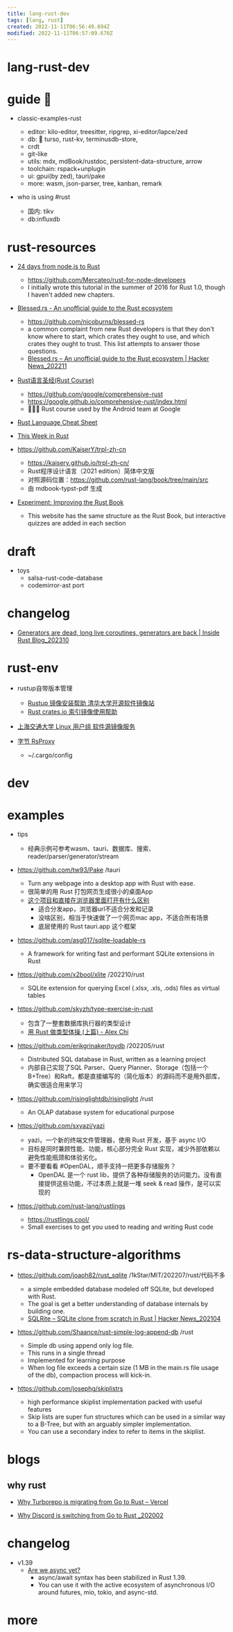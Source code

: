 ```yaml
---
title: lang-rust-dev
tags: [lang, rust]
created: 2022-11-11T06:56:49.694Z
modified: 2022-11-11T06:57:09.670Z
---
```


# lang-rust-dev

# guide 🦀

- classic-examples-rust
  - editor: kilo-editor, treesitter, ripgrep, xi-editor/lapce/zed
  - db: 🌹 turso, rust-kv, terminusdb-store, 
  - crdt
  - git-like
  - utils: mdx, mdBook/rustdoc, persistent-data-structure, arrow
  - toolchain: rspack+unplugin
  - ui: gpui(by zed), tauri/pake
  - more: wasm, json-parser, tree, kanban, remark

- who is using #rust
  - 国内: tikv
  - db:influxdb
# rust-resources
- [24 days from node.js to Rust](https://candle.dev/blog/javascript-to-rust/javascript-to-rust-day-1-rustup/)
  - https://github.com/Mercateo/rust-for-node-developers
  - I initially wrote this tutorial in the summer of 2016 for Rust 1.0, though I haven't added new chapters.

- [Blessed.rs - An unofficial guide to the Rust ecosystem](https://blessed.rs/crates)
  - https://github.com/nicoburns/blessed-rs
  - a common complaint from new Rust developers is that they don't know where to start, which crates they ought to use, and which crates they ought to trust. This list attempts to answer those questions.
  - [Blessed.rs – An unofficial guide to the Rust ecosystem | Hacker News_202211](https://news.ycombinator.com/item?id=33506132)

- [Rust语言圣经(Rust Course)](https://course.rs/about-book.html)
  - https://github.com/google/comprehensive-rust
  - https://google.github.io/comprehensive-rust/index.html
  - 👨🏻‍🏫 Rust course used by the Android team at Google

- [Rust Language Cheat Sheet](https://cheats.rs/)

- [This Week in Rust](https://this-week-in-rust.org/)

- https://github.com/KaiserY/trpl-zh-cn
  - https://kaisery.github.io/trpl-zh-cn/
  - Rust程序设计语言（2021 edition）简体中文版
  - 对照源码位置：https://github.com/rust-lang/book/tree/main/src
  - 由 mdbook-typst-pdf 生成

- [Experiment: Improving the Rust Book](https://rust-book.cs.brown.edu/)
  - This website has the same structure as the Rust Book, but interactive quizzes are added in each section
# draft
- toys
  - salsa-rust-code-database
  - codemirror-ast port
# changelog
- [Generators are dead, long live coroutines, generators are back | Inside Rust Blog_202310](https://blog.rust-lang.org/inside-rust/2023/10/23/coroutines.html)
# rust-env
- rustup自带版本管理
  - [Rustup 镜像安装帮助 清华大学开源软件镜像站](https://mirrors.tuna.tsinghua.edu.cn/help/rustup/)
  - [Rust crates.io 索引镜像使用帮助](https://mirrors.tuna.tsinghua.edu.cn/help/crates.io-index.git/)

- [上海交通大学 Linux 用户组 软件源镜像服务](https://mirror.sjtu.edu.cn/docs/rust-static)

- [字节 RsProxy](https://rsproxy.cn/)
  - ~/.cargo/config
# dev

# examples
- tips
  - 经典示例可参考wasm、tauri、数据库、搜索、reader/parser/generator/stream

- https://github.com/tw93/Pake /tauri
  - Turn any webpage into a desktop app with Rust with ease.
  - 很简单的用 Rust 打包网页生成很小的桌面App
  - [这个项目和直接在浏览器里面打开有什么区别](https://github.com/tw93/Pake/issues/5)
    - 适合分发app，浏览器url不适合分发和记录
    - 没啥区别，相当于快速做了一个网页mac app，不适合所有场景
    - 底层使用的 Rust tauri.app 这个框架

- https://github.com/asg017/sqlite-loadable-rs
  - A framework for writing fast and performant SQLite extensions in Rust

- https://github.com/x2bool/xlite /202210/rust
  - SQLite extension for querying Excel (.xlsx, .xls, .ods) files as virtual tables

- https://github.com/skyzh/type-exercise-in-rust
  - 包含了一整套数据库执行器的类型设计
  - [用 Rust 做类型体操 (上篇) - Alex Chi](https://www.skyzh.dev/posts/articles/2022-01-22-rust-type-exercise-in-database-executors/)

- https://github.com/erikgrinaker/toydb /202205/rust
  - Distributed SQL database in Rust, written as a learning project
  - 内部自己实现了SQL Parser、Query Planner、Storage（包括一个B+Tree）和Raft，都是直接编写的（简化版本）的源码而不是用外部库，确实很适合用来学习

- https://github.com/risinglightdb/risinglight /rust
  - An OLAP database system for educational purpose

- https://github.com/sxyazi/yazi
  - yazi，一个新的终端文件管理器，使用 Rust 开发，基于 async I/O
  - 目标是同时兼顾性能、功能，核心部分完全 Rust 实现，减少外部依赖以避免性能瓶颈和体验劣化。
  - 要不要看看 #OpenDAL，顺手支持一把更多存储服务？
    - OpenDAL 是一个 rust lib，提供了各种存储服务的访问能力。没有直接提供这些功能，不过本质上就是一堆 seek & read 操作，是可以实现的

- https://github.com/rust-lang/rustlings
  - https://rustlings.cool/
  - Small exercises to get you used to reading and writing Rust code
# rs-data-structure-algorithms
- https://github.com/joaoh82/rust_sqlite /1kStar/MIT/202207/rust/代码不多
  - a simple embedded database modeled off SQLite, but developed with Rust. 
  - The goal is get a better understanding of database internals by building one.
  - [SQLRite – SQLite clone from scratch in Rust | Hacker News_202104](https://news.ycombinator.com/item?id=26749737)

- https://github.com/Shaance/rust-simple-log-append-db /rust
  - Simple db using append only log file. 
  - This runs in a single thread
  - Implemented for learning purpose
  - When log file exceeds a certain size (1 MB in the main.rs file usage of the db), compaction process will kick-in.

- https://github.com/josephg/skiplistrs
  - high performance skiplist implementation packed with useful features
  - Skip lists are super fun structures which can be used in a similar way to a B-Tree, but with an arguably simpler implementation.
  - You can use a secondary index to refer to items in the skiplist. 
# blogs

## why rust

- [Why Turborepo is migrating from Go to Rust – Vercel](https://vercel.com/blog/turborepo-migration-go-rust)

- [Why Discord is switching from Go to Rust _202002](https://discord.com/blog/why-discord-is-switching-from-go-to-rust)
# changelog
- v1.39
  - [Are we async yet?](https://areweasyncyet.rs/)
    - async/await syntax has been stabilized in Rust 1.39.
    - You can use it with the active ecosystem of asynchronous I/O around futures, mio, tokio, and async-std.
# more
